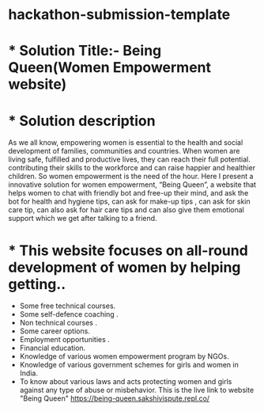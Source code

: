 # hackathon-submission-template

# * Solution Title:- Being Queen(Women Empowerment website)

# * Solution description 
As we all know, empowering women is essential to the health and social development of families, communities and countries. When women are living safe, fulfilled and productive lives, they can reach their full potential. contributing their skills to the workforce and can raise happier and healthier children. So women empowerment is the need of the hour.
	Here I present a innovative solution for women empowerment, “Being  Queen”, a website that helps women to chat with friendly bot and free-up their mind, and ask the bot for health and hygiene tips, can ask for make-up tips , can ask for skin care tip, can also ask for hair care tips and can also give them emotional support which we get after talking to a friend.
# * This website focuses on all-round development of women by helping getting..
* Some free technical courses.
* Some self-defence coaching .
* Non technical courses .
* Some career options.
* Employment opportunities .
* Financial education.
* Knowledge of various women empowerment program by NGOs.
* Knowledge of various government schemes for girls and women in India.
* To know about various laws and acts protecting women and girls against any type of abuse or misbehavior.
This is the live link to website "Being Queen" https://being-queen.sakshivispute.repl.co/
